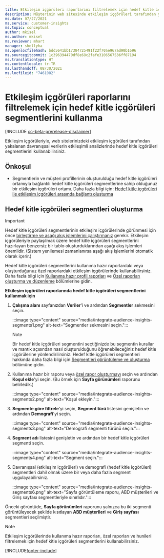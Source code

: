 ```yaml
---
title: Etkileşim içgörüleri raporlarını filtrelemek için hedef kitle içgörüleri segmentlerini kullanma
description: Müşterinin web sitesinde etkileşim içgörüleri tarafından yakalanan davranışsal verilerin etkileşimli analizlerinde hedef kitle içgörüleri segmentlerini kullanın.
ms.date: 07/27/2021
ms.service: customer-insights
ms.topic: conceptual
author: mkisel
ms.author: mkisel
ms.reviewer: mhart
manager: shellyha
ms.openlocfilehash: bdd5641bb17384725491f22f70ae967ad90b1696
ms.sourcegitcommit: 1c396394470df8e68c2fafe3106567536ff87194
ms.translationtype: HT
ms.contentlocale: tr-TR
ms.lasthandoff: 08/30/2021
ms.locfileid: "7461082"
---
```

# <a name="use-audience-insights-segments-to-filter-engagement-insights-reports"></a>Etkileşim içgörüleri raporlarını filtrelemek için hedef kitle içgörüleri segmentlerini kullanma

[!INCLUDE [cc-beta-prerelease-disclaimer](includes/cc-beta-prerelease-disclaimer.md)]

Etkileşim içgörüleriyle, web sitelerinizdeki etkileşim içgörüleri tarafından yakalanan davranışsal verilerin etkileşimli analizlerinde hedef kitle içgörüleri segmentlerini kullanabilirsiniz.

## <a name="prerequisite"></a>Önkoşul

- Segmentlerin ve müşteri profillerinin oluşturulduğu hedef kitle içgörüleri ortamıyla bağlantılı hedef kitle içgörüleri segmentlerine sahip olduğunuz bir etkileşim içgörüleri ortamı. Daha fazla bilgi için: [Hedef kitle içgörüleri ile etkileşim içgörüleri arasında bağlantı oluşturma](integrate-audience-insights-engagement-insights.md)

## <a name="create-audience-insights-segments"></a>Hedef kitle içgörüleri segmentleri oluşturma 

> [!IMPORTANT]
> Hedef kitle içgörüleri segmentlerinin etkileşim içgörülerinde görünmesi için önce [birleştirme ve aşağı akış işlemlerini çalıştırmanız](../audience-insights/merge-entities.md) gerekir. Etkileşim içgörüleriyle paylaşılmak üzere hedef kitle içgörüleri segmentlerini hazırlayan benzersiz bir tablo oluşturduklarından aşağı akış işlemleri önemlidir. (Sistem yenilemesi zamanlanırsa aşağı akış işlemlerini otomatik olarak içerir.)

Hedef kitle içgörüleri segmentlerini kullanıma hazır raporlardaki veya oluşturduğunuz özel raporlardaki etkileşim içgörülerinde kullanabilirsiniz. Daha fazla bilgi için [Kullanıma hazır profil raporları](profile-reports.md) ve [Özel raporları oluşturma ve düzenleme](custom-reports.md) bölümlerine gidin.

**Etkileşim içgörüleri raporlarında hedef kitle içgörüleri segmentlerini kullanmak için**

1. **Çalışma alanı** sayfanızdan **Veriler**'i ve ardından **Segmentler** sekmesini seçin.

    :::image type="content" source="media/integrate-audience-insights-segments1.png" alt-text="Segmentler sekmesini seçin.":::

   >[!NOTE]
   > Bir hedef kitle içgörüleri segmentini seçtiğinizde bu segmentin kurallar ve mantık açısından nasıl oluşturulduğunu öğrenebileceğiniz hedef kitle içgörülerine yönlendirilirsiniz. Hedef kitle içgörüleri segmentleri hakkında daha fazla bilgi için [Segmentleri görüntüleme ve oluşturma](../audience-insights/segments.md) bölümüne gidin.

2. Kullanıma hazır bir raporu veya [özel rapor oluşturmayı](custom-reports.md) seçin ve ardından **Koşul ekle**'yi seçin. (Bu örnek için **Sayfa görünümleri** raporunu belirledik.)

    :::image type="content" source="media/integrate-audience-insights-segments2.png" alt-text="Koşul ekleyin.":::

3. **Segmente göre filtrele**'yi seçin, **Segment türü** listesini genişletin ve ardından **Demografi**'yi seçin.

    :::image type="content" source="media/integrate-audience-insights-segments3.png" alt-text="Demografi segmenti türünü seçin.":::

4. **Segment adı** listesini genişletin ve ardından bir hedef kitle içgörüleri segmenti seçin.

    :::image type="content" source="media/integrate-audience-insights-segments4.png" alt-text="Segment seçin.":::

5. Davranışsal (etkileşim içgörüleri) ve demografi (hedef kitle içgörüleri) segmentleri dahil olmak üzere bir veya daha fazla segment uygulayabilirsiniz. 

    :::image type="content" source="media/integrate-audience-insights-segments6.png" alt-text="Sayfa görüntüleme raporu, ABD müşterileri ve Giriş sayfası segmentleriyle sınırlıdır.":::

Önceki görüntüde, **Sayfa görünümleri** raporunu yalnızca bu iki segmenti görüntüleyecek şekilde kısıtlayan **ABD müşterileri** ve **Giriş sayfası** segmentleri seçilmiştir. 


>[!NOTE]
> Etkileşim içgörülerinde kullanıma hazır raporları, özel raporları ve hunileri filtrelemek için hedef kitle içgörüleri segmentlerini kullanabilirsiniz. 


[!INCLUDE[footer-include](../includes/footer-banner.md)]